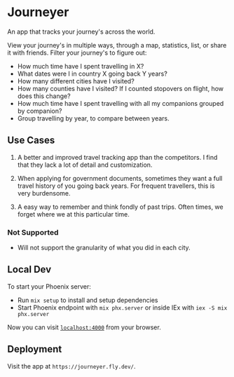 # Journeyer

An app that tracks your journey's across the world.

View your journey's in multiple ways, through a map, statistics, list, or share it with friends. Filter your journey's to figure out:

- How much time have I spent travelling in X?
- What dates were I in country X going back Y years?
- How many different cities have I visited?
- How many counties have I visited? If I counted stopovers on flight, how does this change?
- How much time have I spent travelling with all my companions grouped by companion?
- Group travelling by year, to compare between years.

## Use Cases

1. A better and improved travel tracking app than the competitors. I find that they lack a lot of detail and customization.

2. When applying for government documents, sometimes they want a full travel history of you going back years. For frequent travellers, this is very burdensome.

3. A easy way to remember and think fondly of past trips. Often times, we forget where we at this particular time.

### Not Supported

- Will not support the granularity of what you did in each city.

## Local Dev

To start your Phoenix server:

- Run `mix setup` to install and setup dependencies
- Start Phoenix endpoint with `mix phx.server` or inside IEx with `iex -S mix phx.server`

Now you can visit [`localhost:4000`](http://localhost:4000) from your browser.

## Deployment

Visit the app at `https://journeyer.fly.dev/`.
